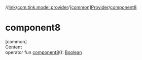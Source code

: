 //[link](../../index.md)/[com.tink.model.provider](../index.md)/[[common]Provider](index.md)/[component8](component8.md)



# component8  
[common]  
Content  
operator fun [component8](component8.md)(): [Boolean](https://kotlinlang.org/api/latest/jvm/stdlib/kotlin/-boolean/index.html)  



